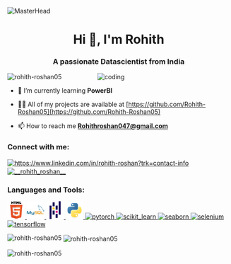 ![MasterHead](https://images8.alphacoders.com/115/thumb-1920-1156488.png)
<h1 align="center">Hi 👋, I'm Rohith</h1>
<h3 align="center">A passionate Datascientist from India</h3>
<img align="right" alt="coding" width="300" src="https://img.freepik.com/free-vector/cartoon-gamer-room-illustration_23-2148923149.jpg?t=st=1735047591~exp=1735051191~hmac=dcea1bbc091fd14ba07cbb29def7b04a8d0e6ee6dbcbfec941e89634f3bf2a5e&w=996">

<p align="left"> <img src="https://komarev.com/ghpvc/?username=rohith-roshan05&label=Profile%20views&color=0e75b6&style=flat" alt="rohith-roshan05" /> </p>

- 🌱 I’m currently learning **PowerBI**

- 👨‍💻 All of my projects are available at [https://github.com/Rohith-Roshan05](https://github.com/Rohith-Roshan05)

- 📫 How to reach me **Rohithroshan047@gmail.com**

<h3 align="left">Connect with me:</h3>
<p align="left">
<a href="https://linkedin.com/in/https://www.linkedin.com/in/rohith-roshan?trk=contact-info" target="blank"><img align="center" src="https://raw.githubusercontent.com/rahuldkjain/github-profile-readme-generator/master/src/images/icons/Social/linked-in-alt.svg" alt="https://www.linkedin.com/in/rohith-roshan?trk=contact-info" height="30" width="40" /></a>
<a href="https://instagram.com/__rohith_roshan__" target="blank"><img align="center" src="https://raw.githubusercontent.com/rahuldkjain/github-profile-readme-generator/master/src/images/icons/Social/instagram.svg" alt="__rohith_roshan__" height="30" width="40" /></a>
</p>

<h3 align="left">Languages and Tools:</h3>
<p align="left"> <a href="https://www.w3.org/html/" target="_blank" rel="noreferrer"> <img src="https://raw.githubusercontent.com/devicons/devicon/master/icons/html5/html5-original-wordmark.svg" alt="html5" width="40" height="40"/> </a> <a href="https://www.mysql.com/" target="_blank" rel="noreferrer"> <img src="https://raw.githubusercontent.com/devicons/devicon/master/icons/mysql/mysql-original-wordmark.svg" alt="mysql" width="40" height="40"/> </a> <a href="https://pandas.pydata.org/" target="_blank" rel="noreferrer"> <img src="https://raw.githubusercontent.com/devicons/devicon/2ae2a900d2f041da66e950e4d48052658d850630/icons/pandas/pandas-original.svg" alt="pandas" width="40" height="40"/> </a> <a href="https://www.python.org" target="_blank" rel="noreferrer"> <img src="https://raw.githubusercontent.com/devicons/devicon/master/icons/python/python-original.svg" alt="python" width="40" height="40"/> </a> <a href="https://pytorch.org/" target="_blank" rel="noreferrer"> <img src="https://www.vectorlogo.zone/logos/pytorch/pytorch-icon.svg" alt="pytorch" width="40" height="40"/> </a> <a href="https://scikit-learn.org/" target="_blank" rel="noreferrer"> <img src="https://upload.wikimedia.org/wikipedia/commons/0/05/Scikit_learn_logo_small.svg" alt="scikit_learn" width="40" height="40"/> </a> <a href="https://seaborn.pydata.org/" target="_blank" rel="noreferrer"> <img src="https://seaborn.pydata.org/_images/logo-mark-lightbg.svg" alt="seaborn" width="40" height="40"/> </a> <a href="https://www.selenium.dev" target="_blank" rel="noreferrer"> <img src="https://raw.githubusercontent.com/detain/svg-logos/780f25886640cef088af994181646db2f6b1a3f8/svg/selenium-logo.svg" alt="selenium" width="40" height="40"/> </a> <a href="https://www.tensorflow.org" target="_blank" rel="noreferrer"> <img src="https://www.vectorlogo.zone/logos/tensorflow/tensorflow-icon.svg" alt="tensorflow" width="40" height="40"/> </a> </p>

<p><img align="left" src="https://github-readme-stats.vercel.app/api/top-langs?username=rohith-roshan05&show_icons=true&locale=en&layout=compact" alt="rohith-roshan05" /></p>

<p>&nbsp;<img align="center" src="https://github-readme-stats.vercel.app/api?username=rohith-roshan05&show_icons=true&locale=en" alt="rohith-roshan05" /></p>

<p><img align="center" src="https://github-readme-streak-stats.herokuapp.com/?user=rohith-roshan05&" alt="rohith-roshan05" /></p>
